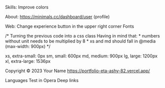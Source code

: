 Skills:
Improve colors


About:
https://minimals.cc/dashboard/user (profile)


Web:
Change experience button in the upper right corner
Fonts




/* Turning the previous code into a css class
    Having in mind that:
    * numbers without unit needs to be multiplied by 8
    * xs and md should fall in @media (max-width: 900px)
*/


xs, extra-small: 0px
sm, small: 600px
md, medium: 900px
lg, large: 1200px
xl, extra-large: 1536px

Copyright © 2023 Your Name
https://portfolio-eta-ashy-82.vercel.app/

Languages
Test in Opera
Deep links
